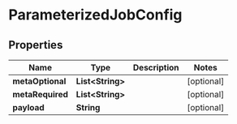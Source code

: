 

# ParameterizedJobConfig


## Properties

| Name | Type | Description | Notes |
|------------ | ------------- | ------------- | -------------|
|**metaOptional** | **List&lt;String&gt;** |  |  [optional] |
|**metaRequired** | **List&lt;String&gt;** |  |  [optional] |
|**payload** | **String** |  |  [optional] |



